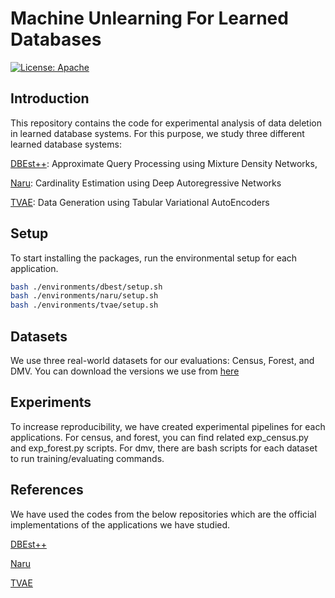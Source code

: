 # Machine Unlearning For Learned Databases

[![License: Apache](https://img.shields.io/badge/License-Apache-blue.svg)](https://opensource.org/licenses/Apache-2.0)

## Introduction

This repository contains the code for experimental analysis of data deletion in learned database systems. For this purpose, we study three different learned database systems: 

[DBEst++](https://www.cidrdb.org/cidr2021/papers/cidr2021_paper15.pdf): Approximate Query Processing using Mixture Density Networks,

[Naru](https://www.vldb.org/pvldb/vol13/p279-yang.pdf): Cardinality Estimation using Deep Autoregressive Networks

[TVAE](https://proceedings.neurips.cc/paper_files/paper/2019/file/254ed7d2de3b23ab10936522dd547b78-Paper.pdf): Data Generation using Tabular Variational AutoEncoders

## Setup

To start installing the packages, run the environmental setup for each application. 

```bash
bash ./environments/dbest/setup.sh
bash ./environments/naru/setup.sh
bash ./environments/tvae/setup.sh
```


## Datasets

We use three real-world datasets for our evaluations: Census, Forest, and DMV. You can download the versions we use from [here](https://drive.google.com/file/d/1bWbgxpyyITYMWF7LBnWHut7EKIqadxyY/view?usp=share_link)

## Experiments

To increase reproducibility, we have created experimental pipelines for each applications. For census, and forest, you can find related exp_census.py and exp_forest.py scripts. For dmv, there are bash scripts for each dataset to run training/evaluating commands. 


## References

We have used the codes from the below repositories which are the official implementations of the applications we have studied. 

[DBEst++](https://github.com/qingzma/DBEst_MDN.git)

[Naru](https://github.com/naru-project/naru.git)

[TVAE](https://github.com/sdv-dev/CTGAN.git)
